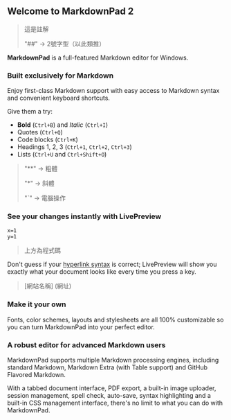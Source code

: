## Welcome to MarkdownPad 2 ##
> 這是註解
> 
> "##" → 2號字型（以此類推）

**MarkdownPad** is a full-featured Markdown editor for Windows.

### Built exclusively for Markdown ###

Enjoy first-class Markdown support with easy access to  Markdown syntax and convenient keyboard shortcuts.

Give them a try:

- **Bold** (`Ctrl+B`) and *Italic* (`Ctrl+I`)
- Quotes (`Ctrl+Q`)
- Code blocks (`Ctrl+K`)
- Headings 1, 2, 3 (`Ctrl+1`, `Ctrl+2`, `Ctrl+3`)
- Lists (`Ctrl+U` and `Ctrl+Shift+O`)

> "**" → 粗體
> 
> "*" → 斜體
> 
> "ˋ" → 電腦操作

### See your changes instantly with LivePreview ###

    x=1
    y=1

> 上方為程式碼

Don't guess if your [hyperlink syntax](http://markdownpad.com) is correct; LivePreview will show you exactly what your document looks like every time you press a key.

> [網站名稱] (網址)

### Make it your own ###

Fonts, color schemes, layouts and stylesheets are all 100% customizable so you can turn MarkdownPad into your perfect editor.

### A robust editor for advanced Markdown users ###

MarkdownPad supports multiple Markdown processing engines, including standard Markdown, Markdown Extra (with Table support) and GitHub Flavored Markdown.

With a tabbed document interface, PDF export, a built-in image uploader, session management, spell check, auto-save, syntax highlighting and a built-in CSS management interface, there's no limit to what you can do with MarkdownPad.
